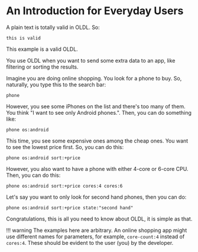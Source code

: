 <!--
 oldlspec (c) by Eray Erdin
 
 oldlspec is licensed under a
 Creative Commons Attribution-ShareAlike 4.0 International License.
 
 You should have received a copy of the license along with this
 work. If not, see <http://creativecommons.org/licenses/by-sa/4.0/>.
-->

# An Introduction for Everyday Users

A plain text is totally valid in OLDL. So:

```plain
this is valid
```

This example is a valid OLDL.

You use OLDL when you want to send some extra data to an app, like filtering or sorting the results.

Imagine you are doing online shopping. You look for a phone to buy. So, naturally, you type this to the search bar:

```plain
phone
```

However, you see some iPhones on the list and there's too many of them. You think "I want to see only Android phones.". Then, you can do something like:

```plain
phone os:android
```

This time, you see some expensive ones among the cheap ones. You want to see the lowest price first. So, you can do this:

```plain
phone os:android sort:+price
```

However, you also want to have a phone with either 4-core or 6-core CPU. Then, you can do this:

```plain
phone os:android sort:+price cores:4 cores:6
```

Let's say you want to only look for second hand phones, then you can do:

```plain
phone os:android sort:+price state:"second hand"
```

Congratulations, this is all you need to know about OLDL, it is simple as that.

!!! warning
    The examples here are arbitrary. An online shopping app might use different names for parameters, for example, `core-count:4` instead of `cores:4`. These should be evident to the user (you) by the developer.